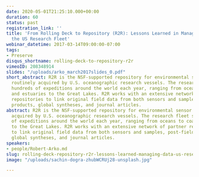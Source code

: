 ```yaml
---
date: 2020-05-01T21:25:10.000+00:00
duration: 60
status: past
registration_link: ''
title: 'From Rolling Deck to Repository (R2R): Lessons Learned in Managing Data for
  the US Research Fleet'
webinar_datetime: 2017-03-14T09:00:00-07:00
tags:
- Preserve
disqus_shortname: rolling-deck-to-repository-r2r
vimeoID: 208348914
slides: "/uploads/arko_march2017slides_0.pdf"
short_abstract: R2R is the NSF-supported repository for environmental sensor data
  routinely acquired by U.S. oceanographic research vessels. The research fleet supports
  hundreds of expeditions around the world each year, ranging from oceans to coasts
  and estuaries to the Great Lakes. R2R works with an extensive network of partner
  repositories to link original field data from both sensors and samples, post-field
  products, global syntheses, and journal articles.
abstract: R2R is the NSF-supported repository for environmental sensor data routinely
  acquired by U.S. oceanographic research vessels. The research fleet supports hundreds
  of expeditions around the world each year, ranging from oceans to coasts and estuaries
  to the Great Lakes. R2R works with an extensive network of partner repositories
  to link original field data from both sensors and samples, post-field products,
  global syntheses, and journal articles.
speakers:
- people/Robert-Arko.md
slug: rolling-deck-repository-r2r-lessons-learned-managing-data-us-research-fleet
image: "/uploads/sachin-dogra-zhubWCRUj28-unsplash.jpg"

---
```

